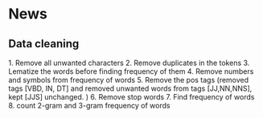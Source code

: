 # News
<h2>Data cleaning</h2>
1. Remove all unwanted characters
2. Remove duplicates in the tokens
3. Lematize the words before finding frequency of them
4. Remove numbers and symbols from frequency of words
5. Remove the pos tags (removed tags [VBD, IN, DT] and removed unwanted words from tags [JJ,NN,NNS], kept [JJS] unchanged. )
6. Remove stop words
7. Find frequency of words
8. count 2-gram and 3-gram frequency of words
